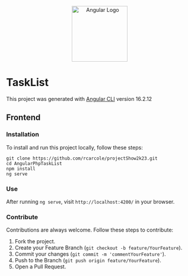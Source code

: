 <p align="center"><a href="https://angular.io" target="_blank">
    <img src="https://upload.wikimedia.org/wikipedia/commons/c/cf/Angular_full_color_logo.svg" width="150" alt="Angular Logo">
  </a></p>

# TaskList

This project was generated with [Angular CLI](https://github.com/angular/angular-cli) version 16.2.12

## Frontend

### Installation

To install and run this project locally, follow these steps:

```
git clone https://github.com/rcarcole/projectShow2k23.git
cd AngularPhpTaskList
npm install
ng serve
```

### Use

After running `ng serve`, visit `http://localhost:4200/` in your browser.

### Contribute

Contributions are always welcome. Follow these steps to contribute:

1. Fork the project.
2. Create your Feature Branch (`git checkout -b feature/YourFeature`).
3. Commit your changes (`git commit -m 'commentYourFeature'`).
4. Push to the Branch (`git push origin feature/YourFeature`).
5. Open a Pull Request.
